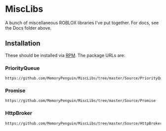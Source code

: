 # MiscLibs
A bunch of miscellaneous ROBLOX libraries I've put together. For docs, see the Docs folder above.

## Installation
These should be installed via [RPM](https://www.roblox.com/library/742132565/Roblox-Package-Manager). The package URLs are:

### PriorityQueue
```
https://github.com/MemoryPenguin/MiscLibs/tree/master/Source/PriorityQueue
```

### Promise
```
https://github.com/MemoryPenguin/MiscLibs/tree/master/Source/Promise
```

### HttpBroker
```
https://github.com/MemoryPenguin/MiscLibs/tree/master/Source/HttpBroker
```
